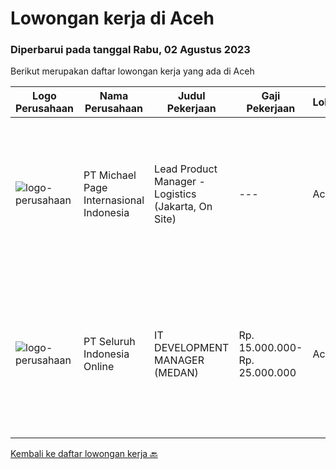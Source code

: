 
  # Lowongan kerja di Aceh

  ### Diperbarui pada tanggal Rabu, 02 Agustus 2023

  Berikut merupakan daftar lowongan kerja yang ada di Aceh

  |Logo Perusahaan | Nama Perusahaan | Judul Pekerjaan | Gaji Pekerjaan | Lokasi | Deskripsi | Tanggal diunggah | Pranala |
  | -------------- | --------------- | --------------- | --------- | --------- | -------------- | ------- | ----------- |
  |![logo-perusahaan](https://image-service-cdn.seek.com.au/6f9556b46c1b5cc7aedf100dfc0ed24c4de1fe86/ee4dce1061f3f616224767ad58cb2fc751b8d2dc)|PT Michael Page Internasional Indonesia|Lead Product Manager - Logistics (Jakarta, On Site)|---|Aceh|Lead Product Manager role at one of Indonesia's biggest transportation companyClient DetailsOne of the biggest transportation company in Indonesia...|Selasa, 01 Agustus 2023|https://www.jobstreet.co.id/id/job/lead-product-manager-logistics-jakarta-on-site-4422830?token=0~585f668d-f931-498c-9d3f-9e40733e54e0&sectionRank=1&jobId=jobstreet-id-job-4422830|
|![logo-perusahaan](https://image-service-cdn.seek.com.au/0b0211cd04dfde6741552748d1d29459a06346af/ee4dce1061f3f616224767ad58cb2fc751b8d2dc)|PT Seluruh Indonesia Online|IT DEVELOPMENT MANAGER (MEDAN)|Rp. 15.000.000-Rp. 25.000.000|Aceh|Memiliki pengalaman leadership sebagai Manager sebelumnya.Back End Engineer1. Memiliki pengalaman dalam membangun RESTful APIs2. Menguasai bahasa...|Selasa, 04 Juli 2023|https://www.jobstreet.co.id/id/job/it-development-manager-medan-4392340?token=0~585f668d-f931-498c-9d3f-9e40733e54e0&sectionRank=2&jobId=jobstreet-id-job-4392340|


  [Kembali ke daftar lowongan kerja 🔙](../README.md#daftar-lowongan-kerja)
  